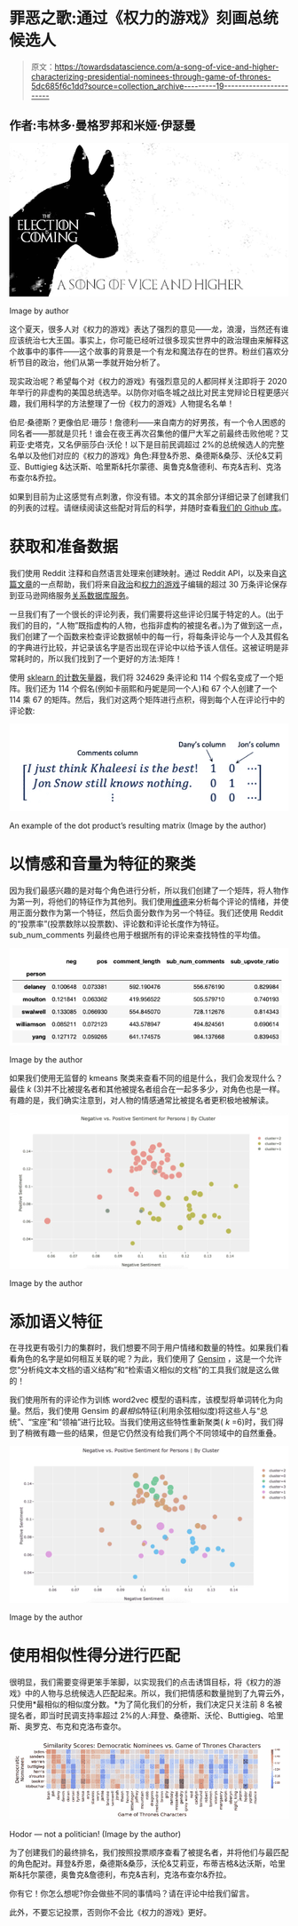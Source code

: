# 罪恶之歌:通过《权力的游戏》刻画总统候选人

> 原文：<https://towardsdatascience.com/a-song-of-vice-and-higher-characterizing-presidential-nominees-through-game-of-thrones-5dc685f6c1dd?source=collection_archive---------19----------------------->

## 作者:韦林多·曼格罗邦和米娅·伊瑟曼

![](img/085c111ddc112451dcaeef929ccf6db6.png)

Image by author

这个夏天，很多人对《权力的游戏》表达了强烈的意见——龙，浪漫，当然还有谁应该统治七大王国。事实上，你可能已经听过很多现实世界中的政治理由来解释这个故事中的事件——这个故事的背景是一个有龙和魔法存在的世界。粉丝们喜欢分析节目的政治，他们从第一季就开始分析了。

现实政治呢？希望每个对《权力的游戏》有强烈意见的人都同样关注即将于 2020 年举行的非虚构的美国总统选举。以防你对临冬城之战比对民主党辩论日程更感兴趣，我们用科学的方法整理了一份《权力的游戏》人物提名名单！

伯尼·桑德斯？更像伯尼·珊莎！詹德利——来自南方的好男孩，有一个令人困惑的同名者——那就是贝托！谁会在夜王再次召集他的僵尸大军之前最终击败他呢？艾莉亚·史塔克，又名伊丽莎白·沃伦！以下是目前民调超过 2%的总统候选人的完整名单以及他们对应的《权力的游戏》角色:拜登&乔恩、桑德斯&桑莎、沃伦&艾莉亚、Buttigieg &达沃斯、哈里斯&托尔蒙德、奥鲁克&詹德利、布克&吉利、克洛布查尔&乔拉。

如果到目前为止这感觉有点刺激，你没有错。本文的其余部分详细记录了创建我们的列表的过程。请继续阅读这些配对背后的科学，并随时查看[我们的 Github 库](https://github.com/MIAISEMAN/a-song-of-vice-and-higher)。

# 获取和准备数据

我们使用 Reddit 注释和自然语言处理来创建映射。通过 Reddit API，以及来自[这篇文章](/exploring-reddits-ask-me-anything-using-the-praw-api-wrapper-129cf64c5d65)的一点帮助，我们将来自[政治](https://www.reddit.com/r/politics/)和[权力的游戏](https://www.reddit.com/r/gameofthrones/)子编辑的超过 30 万条评论保存到亚马逊网络服务[关系数据库服务](https://aws.amazon.com/rds/)。

一旦我们有了一个很长的评论列表，我们需要将这些评论归属于特定的人。(出于我们的目的，“人物”既指虚构的人物，也指非虚构的被提名者。)为了做到这一点，我们创建了一个函数来检查评论数据帧中的每一行，将每条评论与一个人及其假名的字典进行比较，并记录该名字是否出现在评论中以给予该人信任。这被证明是非常耗时的，所以我们找到了一个更好的方法:矩阵！

使用 [sklearn 的计数矢量器](https://scikit-learn.org/stable/modules/generated/sklearn.feature_extraction.text.CountVectorizer.html)，我们将 324629 条评论和 114 个假名变成了一个矩阵。我们还为 114 个假名(例如卡丽熙和丹妮是同一个人)和 67 个人创建了一个 114 乘 67 的矩阵。然后，我们对这两个矩阵进行点积，得到每个人在评论行中的评论数:

![](img/cb3ce2c10008cbd659fe1bb93eab5771.png)

An example of the dot product’s resulting matrix (Image by the author)

# 以情感和音量为特征的聚类

因为我们最感兴趣的是对每个角色进行分析，所以我们创建了一个矩阵，将人物作为第一列，将他们的特征作为其他列。我们使用[维德](https://github.com/cjhutto/vaderSentiment)来分析每个评论的情绪，并使用正面分数作为第一个特征，然后负面分数作为另一个特征。我们还使用 Reddit 的“投票率”(投票数除以投票数)、评论数和评论长度作为特征。sub_num_comments 列最终也用于根据所有的评论来查找特性的平均值。

![](img/a9e40a2427bc1c29bbcbeb4b803f75f7.png)

Image by the author

如果我们使用无监督的 kmeans 聚类来查看不同的组是什么，我们会发现什么？最佳 *k* (3)并不比被提名者和其他被提名者组合在一起多多少，对角色也是一样。有趣的是，我们确实注意到，对人物的情感通常比被提名者更积极地被解读。

![](img/5ae9b4ec5d108d7823afd54875565ac6.png)

Image by the author

# 添加语义特征

在寻找更有吸引力的集群时，我们想要不同于用户情绪和数量的特性。如果我们看看角色的名字是如何相互关联的呢？为此，我们使用了 [Gensim](https://radimrehurek.com/gensim/) ，这是一个允许您“分析纯文本文档的语义结构”和“检索语义相似的文档”的工具我们就是这么做的！

我们使用所有的评论作为训练 word2vec 模型的语料库，该模型将单词转化为向量。然后，我们使用 Gensim 的*最相似*特征(利用余弦相似度)将这些人与“总统”、“宝座”和“领袖”进行比较。当我们使用这些特性重新聚类( *k* =6)时，我们得到了稍微有趣一些的结果，但是它仍然没有给我们两个不同领域中的自然重叠。

![](img/cc5af71c3f05c04eab663e01401cc9e8.png)

Image by the author

# 使用相似性得分进行匹配

很明显，我们需要变得更笨手笨脚，以实现我们的点击诱饵目标，将《权力的游戏》中的人物与总统候选人匹配起来。所以，我们把情感和数量抛到了九霄云外，只使用*最相似的相似度分数。*为了简化我们的分析，我们决定只关注前 8 名被提名者，即当时民调支持率超过 2%的人:拜登、桑德斯、沃伦、Buttigieg、哈里斯、奥罗克、布克和克洛布查尔。

![](img/a91b9d4884a1f55f9ffafe425a68e0a2.png)

Hodor — not a politician! (Image by the author)

为了创建我们的最终排名，我们按照投票顺序查看了被提名者，并将他们与最匹配的角色配对。拜登&乔恩，桑德斯&桑莎，沃伦&艾莉亚，布蒂吉格&达沃斯，哈里斯&托尔蒙德，奥鲁克&詹德利，布克&吉利，克洛布查尔&乔拉。

你有它！你怎么想呢?你会做些不同的事情吗？请在评论中给我们留言。

此外，不要忘记投票，否则你不会比《权力的游戏》更好。